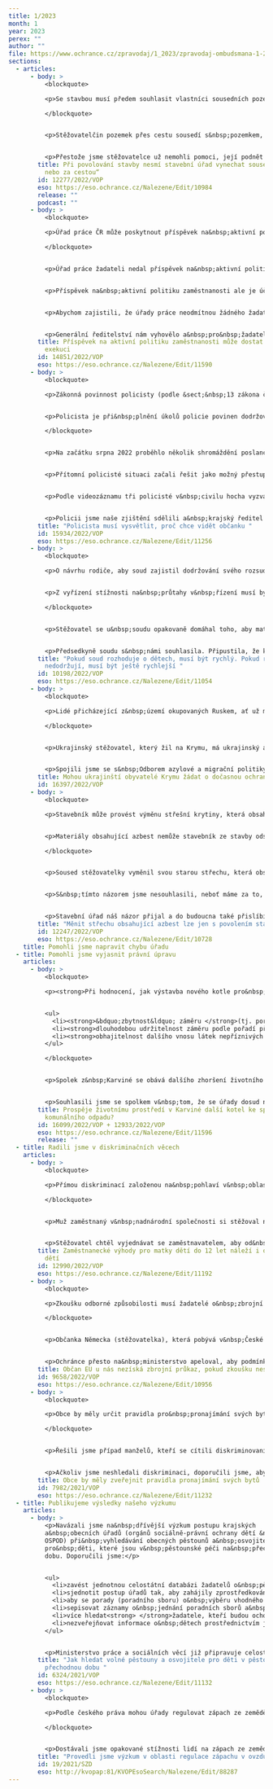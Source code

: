 ```yaml
---
title: 1/2023
month: 1
year: 2023
perex: ""
author: ""
file: https://www.ochrance.cz/zpravodaj/1_2023/zpravodaj-ombudsmana-1-2023.pdf
sections:
  - articles:
      - body: >
          <blockquote>

          <p>Se stavbou musí předem souhlasit vlastníci sousedních pozemků. Za&nbsp;ně soudy považují nejen vlastníka přímo sousedící nemovitosti, ale i&nbsp;vlastníka nemovitosti &bdquo;za potokem, nebo za&nbsp;cestou.&ldquo; Pokud vlastník sousedního pozemku nesouhlasí se stavbou, stavební úřad musí vést správní řízení, v&nbsp;němž bude soused účastníkem.</p>

          </blockquote>


          <p>Stěžovatelčin pozemek přes cestu sousedí s&nbsp;pozemkem, na&nbsp;kterém je novostavba rodinného domu. Stavební úřad novostavbu povolil zjednodušenou formou (tj. vydal společný územní souhlas a&nbsp;souhlas s&nbsp;ohlášením) a&nbsp;se stěžovatelkou nejednal. Stěžovatelka se tak o&nbsp;povolení stavby dozvěděla až poté, co stavebník začal stavět. To však již uplynula lhůta, v&nbsp;níž bylo možné souhlas stavebního úřadu zrušit.</p>


          <p>Přestože jsme stěžovatelce už nemohli pomoci, její podnět jsme šetřili, abychom poučili stavební úřad o&nbsp;správném postupu. Stavební úřad přislíbil, že svou praxi změní.</p>
        title: Při povolování stavby nesmí stavební úřad vynechat sousedy „za potokem,
          nebo za cestou“
        id: 12277/2022/VOP
        eso: https://eso.ochrance.cz/Nalezene/Edit/10984
        release: ""
        podcast: ""
      - body: >
          <blockquote>

          <p>Úřad práce ČR může poskytnout příspěvek na&nbsp;aktivní politiku zaměstnanosti i&nbsp;žadateli s&nbsp;exekučně postiženým bankovním účtem. Žadatele musí poučit, jak příspěvek z&nbsp;účtu získat, aby ho mohl použít k&nbsp;zamýšlenému účelu.</p>

          </blockquote>


          <p>Úřad práce žadateli nedal příspěvek na&nbsp;aktivní politiku zaměstnanosti (na&nbsp;zahájení podnikání) jen proto, že měl kvůli exekuci zablokovaný účet u&nbsp;banky. Obával se totiž, že žadatel kvůli exekuci příspěvek nebude moci použít k&nbsp;zamýšlenému účelu.</p>


          <p>Příspěvek na&nbsp;aktivní politiku zaměstnanosti ale je účelově určený a&nbsp;exekuci nepodléhá. Příjemce ho tedy může využít, i&nbsp;když mu přijde na&nbsp;zablokovaný účet. Stačí, když podá návrh na&nbsp;částečné zastavení exekuce &ndash; v&nbsp;rozsahu poskytnutého příspěvku.</p>


          <p>Abychom zajistili, že úřady práce neodmítnou žádného žadatele jen kvůli exekuci, požádali jsme Generální ředitelství Úřadu práce ČR, aby krajské pobočky poučilo o&nbsp;správném postupu.</p>


          <p>Generální ředitelství nám vyhovělo a&nbsp;pro&nbsp;žadatele navíc připravilo leták s&nbsp;informacemi, jak postupovat.</p>
        title: Příspěvek na aktivní politiku zaměstnanosti může dostat i člověk v
          exekuci
        id: 14851/2022/VOP
        eso: https://eso.ochrance.cz/Nalezene/Edit/11590
      - body: >
          <blockquote>

          <p>Zákonná povinnost policisty (podle &sect;&nbsp;13 zákona č.&nbsp;273/2008 Sb., o&nbsp;Policii České republiky) poučit osobu, vůči níž vykonává svou pravomoc, o&nbsp;důvodech provedení úkonu, se vztahuje i&nbsp;na&nbsp;pokyn k&nbsp;prokázání totožnosti.</p>


          <p>Policista je při&nbsp;plnění úkolů policie povinen dodržovat pravidla zdvořilosti a&nbsp;dbát cti, vážnosti a&nbsp;důstojnosti osob (&sect; 9 zákona o&nbsp;policii) bez ohledu na&nbsp;to, zda se tyto osoby vůči němu chovají slušně či nikoli.</p>

          </blockquote>


          <p>Na začátku srpna 2022 proběhlo několik shromáždění poslance A. Babiše v&nbsp;Jihočeském kraji. Jedno z&nbsp;nich v&nbsp;Borovanech. Při&nbsp;této akci došlo k&nbsp;tomu, že jeden hoch (posléze ztotožněn jako mladistvý J. S., nar. 3/2007) začal odnášet reproduktor a&nbsp;vrátil ho, až když ho požádala pořadatelka.</p>


          <p>Přítomní policisté situaci začali řešit jako možný přestupek.</p>


          <p>Podle videozáznamu tři policisté v&nbsp;civilu hocha vyzvali k&nbsp;prokázání totožnosti, ale nesdělili mu důvod (z jakého protiprávního jednání ho podezřívání), tykali mu a&nbsp;byli arogantní. Protože hoch na&nbsp;výzvy nereagoval, použili donucovací prostředky a&nbsp;spoutali ho na&nbsp;zemi, přičemž na&nbsp;něm všichni tři policisté klečeli.</p>


          <p>Policii jsme naše zjištění sdělili a&nbsp;krajský ředitel v&nbsp;reakci na&nbsp;to zajistil proškolení všech policistů o&nbsp;pravidlech pro&nbsp;pokládání výzev, používání donucovacích prostředků, prokazování příslušnosti k&nbsp;Policii ČR i&nbsp;chování k&nbsp;osobám, vůči nimž úkon směřuje. V&nbsp;souvislosti s&nbsp;poutáním na&nbsp;zemi byli policisté také opakovaně poučeni o&nbsp;rizicích tzv. poziční asfyxie. Tato opatření k&nbsp;nápravě jsme považovali za&nbsp;dostatečná a&nbsp;šetření ukončili.</p>
        title: "Policista musí vysvětlit, proč chce vidět občanku "
        id: 15934/2022/VOP
        eso: https://eso.ochrance.cz/Nalezene/Edit/11256
      - body: >
          <blockquote>

          <p>O návrhu rodiče, aby soud zajistil dodržování svého rozsudku, kterým upravil kontakt rodičů s&nbsp;dítětem (návrh na&nbsp;výkon), musí soud rozhodnout co nejrychleji. Předseda soudu na&nbsp;to musí dohlédnout stejně, jako by soud vedl o&nbsp;návrhu na&nbsp;výkon samostatné řízení.</p>


          <p>Z vyřízení stížnosti na&nbsp;průtahy v&nbsp;řízení musí být jasné, v&nbsp;čem je stížnost důvodná a&nbsp;v&nbsp;čem ne a&nbsp;proč.</p>

          </blockquote>


          <p>Stěžovatel se u&nbsp;soudu opakovaně domáhal toho, aby matka dětí dodržovala rozhodnutí, v&nbsp;němž soud stanovil, kdy mají být děti u&nbsp;matky a&nbsp;kdy u&nbsp;otce. V&nbsp;průběhu dvou let stěžovatel podal k&nbsp;soudu 13 návrhů na&nbsp;výkon rozhodnutí. Soudkyně o&nbsp;nich po&nbsp;celou dobu nerozhodla. K&nbsp;návrhům na&nbsp;výkon rozhodnutí nezaložila nový spis, ale vložila je do&nbsp;spisu, ve&nbsp;kterém rozhodovala o&nbsp;kontaktu rodičů s&nbsp;dítětem. To je obvyklá praxe. O&nbsp;návrzích však nerozhodla. Navíc stěžovatel označil v&nbsp;řízení další období, v&nbsp;němž byla soudkyně devět měsíců nečinná. Stížnost na&nbsp;průtahy v&nbsp;řízení přesto místopředseda soudu vyřídil jako důvodnou jen zčásti. V&nbsp;odpovědi na&nbsp;stížnost přitom nevysvětlil, v&nbsp;čem stěžovateli dává zapravdu a&nbsp;v&nbsp;jaké části stížnost důvodná není.</p>


          <p>Předsedkyně soudu s&nbsp;námi souhlasila. Připustila, že kontrola pouze prostřednictvím informačního systému soudu nemusí zachytit všechny případy. Jednou za 14 dnů proto prověří úkony konkrétní soudkyně a zkontroluje její spisy.</p>
        title: "Pokud soud rozhoduje o dětech, musí být rychlý. Pokud rodiče rozhodnutí
          nedodržují, musí být ještě rychlejší "
        id: 10198/2022/VOP
        eso: https://eso.ochrance.cz/Nalezene/Edit/11054
      - body: >
          <blockquote>

          <p>Lidé přicházející z&nbsp;území okupovaných Ruskem, ať už mají ukrajinský, nebo ukrajinský a zároveň ruský pas, můžou žádat o dočasnou ochranu. Okupovaná území jsou stále součástí Ukrajiny. Nesmíme nikoho vyloučit z&nbsp;ochrany.</p>

          </blockquote>


          <p>Ukrajinský stěžovatel, který žil na Krymu, má ukrajinský a ruský pas. V&nbsp;březnu 2014 Krymský parlament vyhlásil nezávislý svrchovaný stát s názvem Republika Krym, který okamžitě požádal o vstup do Ruské federace. Lidé žijící na Krymu získali ruské pasy. Ze strachu z&nbsp;války stěžovatel utekl přes Kazachstán a Německo do České republiky. Chtěl žádat o dočasnou ochranu na pražském Krajském asistenčním centru pomoci Ukrajině (KACPU). Žádost o dočasnou ochranu vyhodnotili pracovníci KACPU jako nepřijatelnou. Domnívali se, že stěžovatel na ni nemá nárok, protože má i ruský pas. Doporučili mu, ať hledá ochranu v&nbsp;Rusku. Pokud by stěžovatel hledal ochranu v&nbsp;Rusku, pravděpodobně by musel jít bojovat proti Ukrajině.</p>


          <p>Spojili jsme se s&nbsp;Odborem azylové a migrační politiky Ministerstva vnitra (OAMP) a zjišťovali, jak přistupují k&nbsp;lidem s&nbsp;ukrajinskou státní příslušností, kteří mají dvoje doklady. OAMP slíbil, že i lidem, kteří přichází z&nbsp;okupovaných území, umožní podat žádost o dočasnou ochranu a pečlivě ji posoudí. Stěžovatel nakonec mohl znovu požádat o dočasnou ochranu a získal ji. Podobná situace jako v&nbsp;případě stěžovatele může nastat i u dalších státních příslušníků Ukrajiny žijících na území, která zabralo Rusko. Například se jedná o Doněckou či Luhanskou lidovou republiku.</p>
        title: Mohou ukrajinští obyvatelé Krymu žádat o dočasnou ochranu?
        id: 16397/2022/VOP
      - body: >
          <blockquote>

          <p>Stavebník může provést výměnu střešní krytiny, která obsahuje azbest, jen na základě povolení stavebního úřadu (podle okolností případu v režimu odstranění části stavby podle &sect; 128 stavebního zákona, nebo v režimu povolovacího procesu podle &sect; 104 a 108, který zahrne i aspekty povolovacího režimu odstranění stavby podle &sect; 128).</p>


          <p>Materiály obsahující azbest nemůže stavebník ze stavby odstraňovat stejným způsobem jako běžné materiály a se vzniklými odpady nemůže nakládat jako s&nbsp;běžným stavebním odpadem. Stavebník musí azbestové materiály odstraňovat šetrně a odpady s&nbsp;obsahem azbestu musí okamžitě zabalit do neprodyšného obalu (&sect; 42 odst. 3 vyhlášky o podrobnostech nakládání s&nbsp;odpady), aby zajistil, že azbestová vlákna nebudou uvolňována do ovzduší (&sect; 85 zákona o odpadech). Shazování azbestové střešní krytiny ze střechy na zem tyto požadavky nesplňuje.</p>

          </blockquote>


          <p>Soused stěžovatelky vyměnil svou starou střechu, která obsahovala azbest, za novou. Střechu odstranil neodborně, svépomocí a bez dodržení technologických postupů, které mají zajistit, aby se azbestový prach nešířil do vzduchu. Pracovníci materiál volně shazovali ze střechy na zem, kde se rozbíjel a prášil. Azbestový prach je přitom pro člověka při vdechování karcinogenní. K&nbsp;výměně střechy soused neměl povolení, protože stavební úřad vyhodnotil, že žádné nepotřebuje.</p>


          <p>S&nbsp;tímto názorem jsme nesouhlasili, neboť máme za to, že pokud stavebník odstraňuje byť jen část stavby obsahující azbest, musí mít vždy povolení stavebního úřadu (konkrétní povolovací režim se liší podle okolností případu).</p>


          <p>Stavební úřad náš názor přijal a do budoucna také přislíbil poučovat stavebníky o vhodných postupech při výměně těchto střech. Naše činnost tedy přispěla ke změně chybné praxe stavebního úřadu. Nadřízený krajský úřad nám dále přislíbil seznámit s&nbsp;našimi závěry i ostatní úřady na své metodické poradě.</p>
        title: "Měnit střechu obsahující azbest lze jen s povolením stavebního úřadu "
        id: 12247/2022/VOP
        eso: https://eso.ochrance.cz/Nalezene/Edit/10728
    title: Pomohli jsme napravit chybu úřadu
  - title: Pomohli jsme vyjasnit právní úpravu
    articles:
      - body: >
          <blockquote>

          <p><strong>Při hodnocení, jak výstavba nového kotle pro&nbsp;spalování biomasy a&nbsp;komunálního odpadu v&nbsp;teplárně ovlivní životní prostředí (EIA), musejí úřady posoudit také:</strong></p>


          <ul>
          	<li><strong>&bdquo;zbytnost&ldquo; záměru </strong>(tj. porovnat ho s&nbsp;jinými možnostmi likvidace komunálního odpadu v&nbsp;kraji),</li>
          	<li><strong>dlouhodobou udržitelnost záměru podle pořadí přednosti nakládání s&nbsp;odpady v&nbsp;kraji podle zákona o&nbsp;odpadech </strong>(spalovna může překážet přechodu na&nbsp;žádoucí &bdquo;cirkulární ekonomiku&ldquo;),</li>
          	<li><strong>obhajitelnost dalšího vnosu látek nepříznivých životnímu prostředí </strong>(vypouštění zdraví škodlivých látek do&nbsp;ovzduší, popel/struska a&nbsp;popílek)<strong> v&nbsp;již zatížené lokalitě </strong>(problém tzv. &bdquo;dovozu znečištění&ldquo; a&nbsp;legitimitu jednání investora, který má ekonomický zájem na&nbsp;maximálním využití kapacity svého zařízení).</li>
          </ul>

          </blockquote>


          <p>Spolek z&nbsp;Karviné se obává dalšího zhoršení životního prostředí v&nbsp;Karviné a&nbsp;okolí, pokud zdejší teplárna postaví nový kotel K7 pro&nbsp;spalování biomasy a&nbsp;komunálního odpadu. Namítá, že odpad pro&nbsp;spalování by se mohl dovážet i&nbsp;ze&nbsp;zahraničí.</p>


          <p>Souhlasili jsme se spolkem v&nbsp;tom, že se úřady dosud nevypořádaly s&nbsp;některými jeho výhradami. Ministerstvem vydané závazné stanovisko EIA však bude jedním z&nbsp;podkladů pro&nbsp;navazující rozhodnutí o&nbsp;změně integrovaného povolení. Pokud spolek s&nbsp;rozhodnutím nebude souhlasit, může proti němu podat odvolání a&nbsp;později případně správní žalobu proti rozhodnutí o&nbsp;odvolání.</p>
        title: Prospěje životnímu prostředí v Karviné další kotel ke spalování
          komunálního odpadu?
        id: 16099/2022/VOP + 12933/2022/VOP
        eso: https://eso.ochrance.cz/Nalezene/Edit/11596
        release: ""
  - title: Radili jsme v diskriminačních věcech
    articles:
      - body: >
          <blockquote>

          <p>Přímou diskriminací založenou na&nbsp;pohlaví v&nbsp;oblasti práce a&nbsp;zaměstnání se rozumí méně příznivé zacházení ve&nbsp;srovnatelné situaci. Poskytuje-li zaměstnavatel benefit pracovního volna (s náhradou mzdy) rozdílně pro&nbsp;zaměstnance &ndash; otce &ndash; a&nbsp;zaměstnankyně &ndash; matky, musí mít k&nbsp;rozdílnému zacházení věcný důvod spočívající v&nbsp;povaze vykonávané práce nebo činnosti a&nbsp;rozdílné zacházení musí být této povaze přiměřené. Věcným důvodem není tradiční pojetí matky &ndash; pečovatelky. &nbsp;</p>

          </blockquote>


          <p>Muž zaměstnaný v&nbsp;nadnárodní společnosti si stěžoval na&nbsp;nerovné podmínky pro&nbsp;zaměstnance a&nbsp;zaměstnankyně týkající se poskytování benefitu pracovního volna za&nbsp;účelem péče o&nbsp;dítě. Jednalo se o&nbsp;pracovní volno s&nbsp;náhradou mzdy. Volno však nemohli čerpat všichni rodiče. Otcové na&nbsp;rozdíl od&nbsp;matek mohli volno čerpat pouze v&nbsp;případě, že byli osamělými rodiči nebo jim soud svěřil dítě do&nbsp;výchovy.</p>


          <p>Stěžovatel chtěl vyjednávat se zaměstnavatelem, aby od&nbsp;nerovného zacházení upustil. Proto jsme stěžovateli sdělili, že by mohlo jít o&nbsp;přímou diskriminaci, a&nbsp;vysvětlili, jak se bránit: 1) obrátit se na&nbsp;odborovou organizaci, protože benefit zaručovala kolektivní smlouva, 2) obrátit se na&nbsp;oblastní inspektorát práce, 3) podat antidiskriminační žalobu k&nbsp;soudu [a žádat upuštění od&nbsp;diskriminační praxe, odstranění následků diskriminačního zásahu, přiměřeného zadostiučinění (typicky ve&nbsp;formě omluvy), případně náhrady nemajetkové újmy v&nbsp;penězích].</p>
        title: Zaměstnanecké výhody pro matky dětí do 12 let náleží i otcům takových
          dětí
        id: 12990/2022/VOP
        eso: https://eso.ochrance.cz/Nalezene/Edit/11192
      - body: >
          <blockquote>

          <p>Zkoušku odborné způsobilosti musí žadatelé o&nbsp;zbrojní průkaz složit v&nbsp;češtině a&nbsp;bez tlumočníka. Nejde o&nbsp;diskriminaci občanů EU neovládajících český jazyk na&nbsp;základě státní příslušnosti (čl. 18 SFEU), ale o&nbsp;ospravedlnitelný požadavek. Držitel zbrojního průkazu totiž kvůli zajištění bezpečnosti musí umět reagovat v&nbsp;běžných situacích ‒ rozumět tomu, co se kolem něj děje a&nbsp;pochopit pokyny (příslušníků bezpečnostních sborů, zkušebního komisaře, provozovatele střelnice, organizátora honu).</p>

          </blockquote>


          <p>Občanka Německa (stěžovatelka), která pobývá v&nbsp;České republice, avšak nehovoří česky, chtěla požádat o&nbsp;vydání zbrojního průkazu. Podle zákona však musí prokázat odbornou způsobilost vykonáním zkoušky, kterou podle Ministerstva vnitra musí složit v&nbsp;češtině a&nbsp;bez tlumočníka. To ale drtivé většině cizinců, včetně samotné stěžovatelky, brání složit zkoušku. Stěžovatelka se proto domáhala toho, aby mohla zkoušku složit s&nbsp;tlumočníkem nebo s&nbsp;překladem otázek v&nbsp;písemném testu.</p>


          <p>Ochránce přesto na&nbsp;ministerstvo apeloval, aby podmínky vydání zbrojního průkazu vyjasnilo, a&nbsp;to minimálně zpřesněním zavádějících informací uvedených na&nbsp;jeho webových stránkách, nebo ještě lépe změnou relevantních podzákonných předpisů. Ministerstvo následně své webové stránky skutečně upravilo.</p>
        title: Občan EU u nás nezíská zbrojní průkaz, pokud zkoušku nesloží v češtině
        id: 9658/2022/VOP
        eso: https://eso.ochrance.cz/Nalezene/Edit/10956
      - body: >
          <blockquote>

          <p>Obce by měly určit pravidla pro&nbsp;pronajímání svých bytů a&nbsp;zveřejnit je. Jinak porušují principy dobré správy. Neprůhledný postup obce může v&nbsp;žadatelích zbytečně vyvolávat dojem, že je obec diskriminovala.</p>

          </blockquote>


          <p>Řešili jsme případ manželů, kteří se cítili diskriminovaní v&nbsp;procesu výběru mezi zájemci o&nbsp;uzavření nájemní smlouvy k&nbsp;obecnímu bytu kvůli zdravotnímu postižení manžela. Podezření na&nbsp;diskriminaci se nepotvrdilo, protože obec svůj postup přesvědčivě vysvětlila. Postup obce při&nbsp;přidělování bytů jsme ale považovali za&nbsp;neprůhledný. O&nbsp;přidělování bytů totiž rozhodovala podle neveřejných zásad pro&nbsp;hospodaření s&nbsp;byty. To snižuje důvěru občanů v&nbsp;to, že město spravuje bytový fond v&nbsp;souladu se zákonem i&nbsp;vlastními předpisy, a&nbsp;může přispět k&nbsp;obavám, že město diskriminuje. Protože by obce měly postupovat předvídatelně, měly by stanovit jasná a&nbsp;přehledná pravidla pro&nbsp;přidělování obecních bytů a&nbsp;v&nbsp;dostupné formě je zveřejnit.</p>


          <p>Ačkoliv jsme neshledali diskriminaci, doporučili jsme, aby Zásady pro&nbsp;hospodaření s&nbsp;byty byly veřejně dostupné a&nbsp;aby město žadateli o&nbsp;obecní bydlení vysvětlilo, proč neuspěl.</p>
        title: Obce by měly zveřejnit pravidla pronajímání svých bytů
        id: 7982/2021/VOP
        eso: https://eso.ochrance.cz/Nalezene/Edit/11232
  - title: Publikujeme výsledky našeho výzkumu
    articles:
      - body: >
          <p>Navázali jsme na&nbsp;dřívější výzkum postupu krajských
          a&nbsp;obecních úřadů (orgánů sociálně-právní ochrany dětí &ndash;
          OSPOD) při&nbsp;vyhledávání obecných pěstounů a&nbsp;osvojitelů
          pro&nbsp;děti, které jsou v&nbsp;pěstounské péči na&nbsp;přechodnou
          dobu. Doporučili jsme:</p>


          <ul>
          	<li>zavést jednotnou celostátní databázi žadatelů o&nbsp;pěstounskou péči a&nbsp;osvojení,</li>
          	<li>sjednotit postup úřadů tak, aby zahájily zprostředkování, jakmile selže snaha napravit situaci v&nbsp;rodině dítěte v&nbsp;pěstounské péči na&nbsp;přechodnou dobu,</li>
          	<li>aby se porady (poradního sboru) o&nbsp;výběru vhodného žadatele účastnil také OSPOD dítěte a&nbsp;hlasoval,</li>
          	<li>sepisovat záznamy o&nbsp;jednání poradních sborů a&nbsp;zaměřit se na&nbsp;důvod výběru konkrétního žadatele nebo nemožnosti vybrat žadatele,</li>
          	<li>více hledat<strong> </strong>žadatele, kteří budou ochotni a&nbsp;schopni přijímat zvlášť zranitelné skupiny dětí (například romské děti, sourozenecké skupiny dětí, děti s&nbsp;postižením i&nbsp;děti jiné národnosti či státní příslušnosti),</li>
          	<li>nezveřejňovat informace o&nbsp;dětech prostřednictvím jejich příběhů například na&nbsp;webu krajských úřadů, protože to zasahuje do&nbsp;soukromí a&nbsp;důstojnosti dítěte.</li>
          </ul>


          <p>Ministerstvo práce a sociálních věcí již připravuje celostátní databázi žadatelů o&nbsp;pěstounskou péči a&nbsp;osvojení. Plánuje provést i&nbsp;další kroky při své metodické činnosti a&nbsp;pravidelných kontrolách krajských úřadů. Také chystá změnu právní úpravy.</p>
        title: "Jak hledat volné pěstouny a osvojitele pro děti v pěstounské péči na
          přechodnou dobu "
        id: 6324/2021/VOP
        eso: https://eso.ochrance.cz/Nalezene/Edit/11132
      - body: >
          <blockquote>

          <p>Podle českého práva mohou úřady regulovat zápach ze zemědělských i průmyslových provozů. Legislativní postup pro stanovení konkrétních pachových limitů je však strohý a nedostatečný. Důsledkem je stav, kdy úřady pachové limity ve své praxi téměř nestanovují.</p>

          </blockquote>


          <p>Dostávali jsme opakované stížnosti lidí na zápach ze zemědělských a průmyslových provozů v okolí. V loňském roce jsme proto zahájili výzkum, který mapoval činnost úřadů v oblasti ochrany obyvatel před zápachem. Povolovacích orgánů (krajské úřady) i kontrolních orgánů (inspektoráty ČIŽP) jsme se ptali na to, jakým způsobem regulují zápach z jednotlivých provozů a zda považují současnou úroveň české &bdquo;antipachové&ldquo; legislativy za dostatečnou. Od respondentů jsme zjistili, že se současná právní úprava ochrany před zápachem bude muset změnit. O nezbytné novelizaci nyní jednáme s Ministerstvem životního prostředí a potom bychom rádi téma diskutovali s úřady a odborníky.</p>
        title: "Provedli jsme výzkum v oblasti regulace zápachu v ovzduší "
        id: 19/2021/SZD
        eso: http://kvopap:81/KVOPEsoSearch/Nalezene/Edit/88287
---
```

